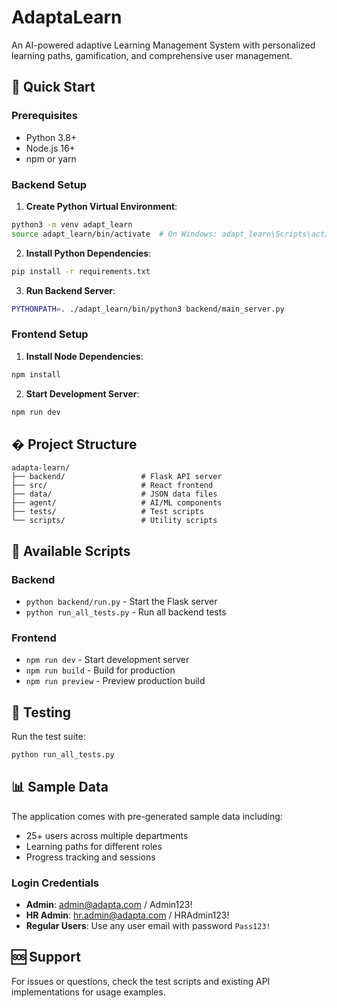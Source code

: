 # AdaptaLearn

An AI-powered adaptive Learning Management System with personalized learning paths, gamification, and comprehensive user management.

## 🚀 Quick Start

### Prerequisites
- Python 3.8+
- Node.js 16+
- npm or yarn

### Backend Setup

1. **Create Python Virtual Environment**:
```bash
python3 -m venv adapt_learn
source adapt_learn/bin/activate  # On Windows: adapt_learn\Scripts\activate
```

2. **Install Python Dependencies**:
```bash
pip install -r requirements.txt
```

3. **Run Backend Server**:
```bash
PYTHONPATH=. ./adapt_learn/bin/python3 backend/main_server.py
```

### Frontend Setup

1. **Install Node Dependencies**:
```bash
npm install
```

2. **Start Development Server**:
```bash
npm run dev
```

## � Project Structure

```
adapta-learn/
├── backend/                 # Flask API server
├── src/                     # React frontend
├── data/                    # JSON data files
├── agent/                   # AI/ML components
├── tests/                   # Test scripts
└── scripts/                 # Utility scripts
```

## 🔧 Available Scripts

### Backend
- `python backend/run.py` - Start the Flask server
- `python run_all_tests.py` - Run all backend tests

### Frontend
- `npm run dev` - Start development server
- `npm run build` - Build for production
- `npm run preview` - Preview production build

## 🧪 Testing

Run the test suite:
```bash
python run_all_tests.py
```

## 📊 Sample Data

The application comes with pre-generated sample data including:
- 25+ users across multiple departments
- Learning paths for different roles
- Progress tracking and sessions

### Login Credentials
- **Admin**: admin@adapta.com / Admin123!
- **HR Admin**: hr.admin@adapta.com / HRAdmin123!
- **Regular Users**: Use any user email with password `Pass123!`

## 🆘 Support

For issues or questions, check the test scripts and existing API implementations for usage examples.
